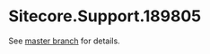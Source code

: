 # Sitecore.Support.189805

See [master branch](https://github.com/sitecoresupport/Sitecore.Support.189805) for details.
